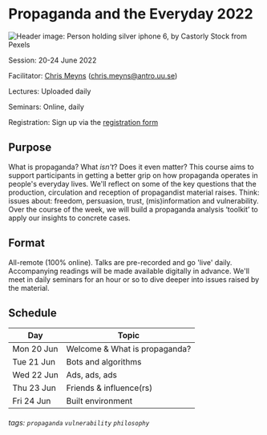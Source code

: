 # Propaganda and the Everyday 2022

![Header image: Person holding silver iphone 6, by Castorly Stock from Pexels](https://i.imgur.com/2QQalhG.jpg)

Session: 20-24 June 2022

Facilitator: [Chris Meyns](https://chrismeyns.xyz) (chris.meyns@antro.uu.se)

Lectures: Uploaded daily

Seminars: Online, daily 

Registration: Sign up via the [registration form](https://doit.medfarm.uu.se/bin/kurt3/kurt/43546)

## Purpose

What is propaganda? What _isn't_? Does it even matter? This course aims to support participants in getting a better grip on how propaganda operates in people's everyday lives. We'll reflect on some of the key questions that the production, circulation and reception of propagandist material raises. Think: issues about: freedom, persuasion, trust, (mis)information and vulnerability. Over the course of the week, we will build a propaganda analysis ‘toolkit’ to apply our insights to concrete cases.

## Format

All-remote (100% online). Talks are pre-recorded and go 'live' daily. Accompanying readings will be made available digitally in advance. We'll meet in daily seminars for an hour or so to dive deeper into issues raised by the material.

## Schedule

Day | Topic 
--- | --- 
Mon 20 Jun | Welcome & What is propaganda? 
Tue 21 Jun | Bots and algorithms 
Wed 22 Jun | Ads, ads, ads 
Thu 23 Jun | Friends & influence(rs) 
Fri 24 Jun | Built environment 

###### tags: `propaganda` `vulnerability` `philosophy`
